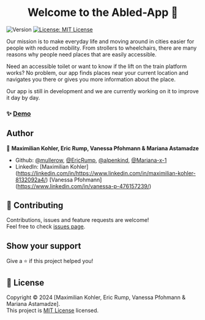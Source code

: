 <h1 align="center">Welcome to the Abled-App 👋</h1>
<p>
  <img alt="Version" src="https://img.shields.io/badge/version-0.1.0-blue.svg?cacheSeconds=2592000" />
  <a href="License" target="_blank">
    <img alt="License: MIT License" src="https://img.shields.io/badge/License-MIT License-yellow.svg" />
  </a>
</p>


Our mission is to make everyday life and moving around in cities easier for people with reduced mobility. From strollers to wheelchairs, there are many reasons why people need places that are easily accessible. 

Need an accessible toilet or want to know if the lift on the train platform works? No problem, our app finds places near your current location and navigates you there or gives you more information about the place.

Our app is still in development and we are currently working on it to improve it day by day.

### ✨ [Demo](https://abledapp.netlify.app/ )


## Author

👤 **Maximilian Kohler, Eric Rump, Vanessa Pfohmann & Mariana Astamadze**

- Github: [@mullerow](https://github.com/mullerow), [@EricRump](https://github.com/EricRump), [@alpenkind](https://github.com/alpenkind), [@Mariana-x-1](https://github.com/Mariana-x1)
- LinkedIn: [Maximilian Kohler] (https://linkedin.com/in/https://www.linkedin.com/in/maximilian-kohler-8132092a4/) [Vanessa Pfohmann] (https://www.linkedin.com/in/vanessa-p-476157239/)

## 🤝 Contributing

Contributions, issues and feature requests are welcome!<br />Feel free to check [issues page](https://github.com/coding-bootcamps-eu/final-project-2024-01-accessibility/issues).

## Show your support

Give a ⭐️ if this project helped you!

## 📝 License

Copyright © 2024 [Maximilian Kohler, Eric Rump, Vanessa Pfohmann & Mariana Astamadze].<br />
This project is [MIT License](License) licensed.

